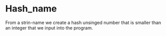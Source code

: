 # Hash_name
From a strin-name we create a hash unsinged number that is smaller than an integer that we input into the program.
